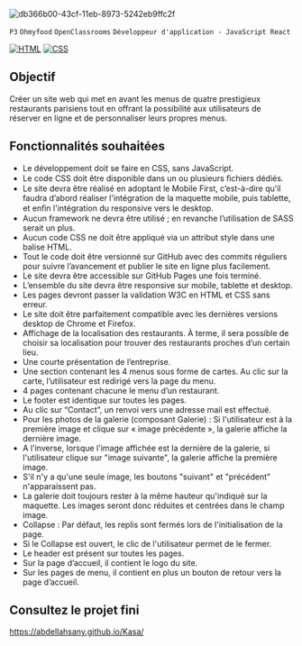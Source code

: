 ![db366b00-43cf-11eb-8973-5242eb9ffc2f](https://github.com/abdellahsany/Ohmyfood/assets/106497263/4254a78f-66b4-43d7-b0af-968c1b498a3e)

`P3` `Ohmyfood` `OpenClassrooms` `Développeur d'application - JavaScript React` 

[![HTML](https://img.shields.io/badge/HTML-HyperText%20Markup%20Language-orange)](https://developer.mozilla.org/fr/docs/Learn/HTML)
[![CSS](https://img.shields.io/badge/CSS-Cascading%20Style%20Sheets-blue)](https://developer.mozilla.org/fr/docs/Web/CSS)

## Objectif

Créer un site web qui met en avant les menus de quatre prestigieux restaurants parisiens tout en offrant la possibilité aux utilisateurs de réserver en ligne et de personnaliser leurs propres menus.

## Fonctionnalités souhaitées

- Le développement doit se faire en CSS, sans JavaScript.
- Le code CSS doit être disponible dans un ou plusieurs ﬁchiers dédiés.
- Le site devra être réalisé en adoptant le Mobile First, c’est-à-dire qu’il faudra d’abord réaliser l'intégration de la maquette mobile, puis tablette, et enﬁn l'intégration du responsive vers le desktop.
- Aucun framework ne devra être utilisé ; en revanche l’utilisation de SASS serait un plus.
- Aucun code CSS ne doit être appliqué via un attribut style dans une balise HTML.
- Tout le code doit être versionné sur GitHub avec des commits réguliers pour suivre l’avancement et publier le site en ligne plus facilement.
- Le site devra être accessible sur GitHub Pages une fois terminé.
- L’ensemble du site devra être responsive sur mobile, tablette et desktop.
- Les pages devront passer la validation W3C en HTML et CSS sans erreur.
- Le site doit être parfaitement compatible avec les dernières versions desktop de Chrome et Firefox.
- Affichage de la localisation des restaurants. À terme, il sera possible de choisir sa localisation pour trouver des restaurants proches d’un certain lieu.
-	Une courte présentation de l’entreprise.
-	Une section contenant les 4 menus sous forme de cartes. Au clic sur la carte, l’utilisateur est redirigé vers la page du menu.
- 4 pages contenant chacune le menu d’un restaurant.
-	Le footer est identique sur toutes les pages.
-	Au clic sur “Contact”, un renvoi vers une adresse mail est effectué.
- Pour les photos de la galerie (composant Galerie) : Si l'utilisateur est à la première image et clique sur « image précédente », la galerie affiche la dernière image.
- A l'inverse, lorsque l'image affichée est la dernière de la galerie, si l'utilisateur clique sur "image suivante", la galerie affiche la première image.
- S'il n'y a qu'une seule image, les boutons "suivant" et "précédent" n'apparaissent pas.
- La galerie doit toujours rester à la même hauteur qu'indiqué sur la maquette. Les images seront donc réduites et centrées dans le champ image.
- Collapse : Par défaut, les replis sont fermés lors de l'initialisation de la page.
- Si le Collapse est ouvert, le clic de l'utilisateur permet de le fermer.
-	Le header est présent sur toutes les pages.
-	Sur la page d’accueil, il contient le logo du site.
-	Sur les pages de menu, il contient en plus un bouton de retour vers la page d’accueil.

## Consultez le projet fini

https://abdellahsany.github.io/Kasa/
